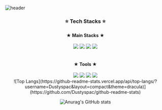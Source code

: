 ![header](https://capsule-render.vercel.app/api?type=venom&color=9999FF&height=300&text=Dustyspac's%20World!&stroke=9999FF&desc=Welcome!&descAlignY305)


<div align=center><h3>⭐️ Tech Stacks ⭐️</h3></div>
<div align=center><h4>★ Main Stacks ★</h4></div>
<div align=center>
<img src="https://img.shields.io/badge/html5-E34F26?style=for-the-badge&logo=html5&logoColor=white"> 
<img src="https://img.shields.io/badge/css-1572B6?style=for-the-badge&logo=css3&logoColor=white"> 
<img src="https://img.shields.io/badge/javascript-F7DF1E?style=for-the-badge&logo=javascript&logoColor=black">
<img src="https://img.shields.io/badge/react-61DAFB?style=for-the-badge&logo=react&logoColor=black">

  
</div>
<br/>
<div align=center><h4>★ Tools ★</h4></div>
<div align=center>
<img src="https://img.shields.io/badge/git-F05032?style=for-the-badge&logo=git&logoColor=white"> 
<img src="https://img.shields.io/badge/github-181717?style=for-the-badge&logo=github&logoColor=white"> 
<img src="https://img.shields.io/badge/notion-000000?style=for-the-badge&logo=notion&logoColor=white"> 
<img src="https://img.shields.io/badge/slack-4A154B?style=for-the-badge&logo=slack&logoColor=white"> 
</div>


<div align=center>
![Top Langs](https://github-readme-stats.vercel.app/api/top-langs/?username=Dustyspac&layout=compact&theme=dracula)](https://github.com/Dustyspac/github-readme-stats)



![Anurag's GitHub stats](https://github-readme-stats.vercel.app/api?username=Dustyspac&show_icons=true&theme=dracula)
</div> 
